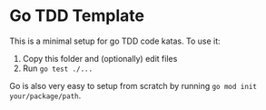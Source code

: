 # Go TDD Template

This is a minimal setup for go TDD code katas. To use it:

1. Copy this folder and (optionally) edit files
2. Run `go test ./...`

Go is also very easy to setup from scratch by running `go mod init your/package/path`.
